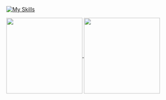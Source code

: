 [![My Skills](https://skillicons.dev/icons?i=aws,gcp,azure,ansible,bash,debian,docker,git,github,gitlab,grafana,gherkin,html,ai,instagram,vscode,py,pytorch,postgres,openstack,nginx,mysql,nodejs,npm,perl,sublime,windows,wordpress&perline=6)](https://skillicons.dev)


<a href="https://github.com/anuraghazra/github-readme-stats">
  <img height=200 align="center" src="https://github-readme-stats.vercel.app/api?username=tolgakaratas" />
</a>
<a href="https://github.com/tolgakaratas/tolgakaratas">
  <img height=200 align="center" src="https://github-readme-stats.vercel.app/api/top-langs?username=tolgakaratas&layout=compact&langs_count=8&card_width=320" />
</a>
